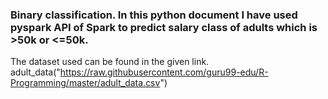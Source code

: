 ### Binary classification. In this python document I have used pyspark API of Spark to predict salary class of adults which is >50k or <=50k.
The dataset used can be found in the given link.
adult_data("https://raw.githubusercontent.com/guru99-edu/R-Programming/master/adult_data.csv")

